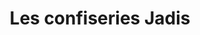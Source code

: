 ---
title: "Les confiseries Jadis"
url: /roquebrune-sur-argens/les-confiseries-jadis/
shop: Süßwaren
---